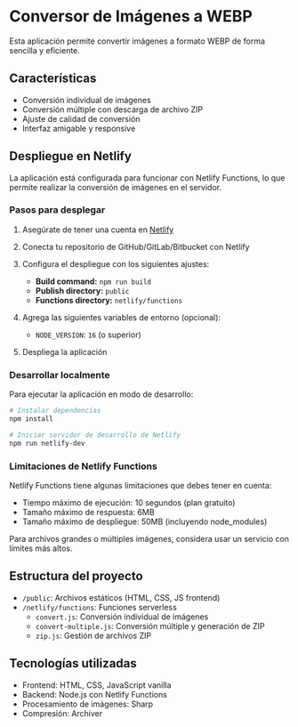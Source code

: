 # Conversor de Imágenes a WEBP

Esta aplicación permite convertir imágenes a formato WEBP de forma sencilla y eficiente.

## Características

- Conversión individual de imágenes
- Conversión múltiple con descarga de archivo ZIP
- Ajuste de calidad de conversión
- Interfaz amigable y responsive

## Despliegue en Netlify

La aplicación está configurada para funcionar con Netlify Functions, lo que permite realizar la conversión de imágenes en el servidor.

### Pasos para desplegar

1. Asegúrate de tener una cuenta en [Netlify](https://www.netlify.com/)

2. Conecta tu repositorio de GitHub/GitLab/Bitbucket con Netlify

3. Configura el despliegue con los siguientes ajustes:
   - **Build command:** `npm run build`
   - **Publish directory:** `public`
   - **Functions directory:** `netlify/functions`

4. Agrega las siguientes variables de entorno (opcional):
   - `NODE_VERSION`: `16` (o superior)

5. Despliega la aplicación

### Desarrollar localmente

Para ejecutar la aplicación en modo de desarrollo:

```bash
# Instalar dependencias
npm install

# Iniciar servidor de desarrollo de Netlify
npm run netlify-dev
```

### Limitaciones de Netlify Functions

Netlify Functions tiene algunas limitaciones que debes tener en cuenta:

- Tiempo máximo de ejecución: 10 segundos (plan gratuito)
- Tamaño máximo de respuesta: 6MB
- Tamaño máximo de despliegue: 50MB (incluyendo node_modules)

Para archivos grandes o múltiples imágenes, considera usar un servicio con límites más altos.

## Estructura del proyecto

- `/public`: Archivos estáticos (HTML, CSS, JS frontend)
- `/netlify/functions`: Funciones serverless
  - `convert.js`: Conversión individual de imágenes
  - `convert-multiple.js`: Conversión múltiple y generación de ZIP
  - `zip.js`: Gestión de archivos ZIP

## Tecnologías utilizadas

- Frontend: HTML, CSS, JavaScript vanilla
- Backend: Node.js con Netlify Functions
- Procesamiento de imágenes: Sharp
- Compresión: Archiver

